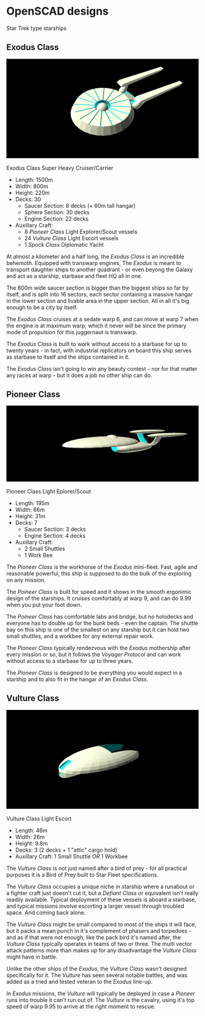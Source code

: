 # OpenSCAD designs

Star Trek type starships

## Exodus Class

![Mother Ship](mothership.png)

Exodus Class Super Heavy Cruiser/Carrier

 * Length: 1500m
 * Width: 800m
 * Height: 220m
 * Decks: 30
   * Saucer Section: 8 decks (+ 60m tall hangar)
   * Sphere Section: 30 decks
   * Engine Section: 22 decks
 * Auxillary Craft:
   * 8 *Pioneer Class* Light Explorer/Scout vessels
   * 24 *Vulture Class* Light Escort vessels
   * 1 *Spock Class* Diplomatic Yacht

At almost a kilometer and a half long, the *Exodus Class* is an incredible 
behemoth. Equipped with transwarp engines, The *Exodus* is meant to 
transport daughter ships to another quadrant - or even beyong the Galaxy
and act as a starship, starbase and fleet HQ all in one.

The 800m wide saucer section is bigger than the biggest ships so far by
itself, and is split into 16 sectors, each sector containing a massive
hangar in the lower section and livable area in the upper section. All in 
all it's big enough to be a city by itself.

The *Exodus Class* cruises at a sedate warp 6, and can move at warp 7 
when the engine is at maximum warp; which it never will be since the 
primary mode of propulsion for this juggernaut is transwarp.

The *Exodus Class* is built to work without access to a starbase for up to 
twenty years - in fact, with industrial replicators on board this ship 
serves as starbase to itself and the ships contained in it.

The *Exodus Class* isn't going to win any beauty contest - nor for that
matter any races at warp - but it does a job no other ship can do.

## Pioneer Class

![Explorer Ship](explorer.png)

Pioneer Class Light Eplorer/Scout

 * Length: 195m
 * Width: 66m
 * Height: 31m
 * Decks: 7
   * Saucer Section: 3 decks
   * Engine Section: 4 decks
 * Auxillary Craft:
   * 2 Small Shuttles
   * 1 Work Bee

The *Pioneer Class* is the workhorse of the *Exodus* mini-fleet. Fast, agile
and reasonable powerful, this ship is supposed to do the bulk of the exploring
on any mission.

The *Poineer Class* is built for speed and it shows in the smooth ergonimic
design of the starships. It cruises comfortably at warp 9, and can do 9.99 
when you put your foot down.

The *Poineer Class* has comfortable labs and bridge, but no holodecks and
everyone has to double up for the bunk beds - even the captain. The shuttle
bay on this ship is one of the smallest on any starship but it can hold two
small shuttles, and a workbee for any external repair work.

The *Pioneer Class* typically rendezvous with the *Exodus* mothership after 
every mission or so, but it follows the *Voyager Protocol* and can work without
access to a starbase for up to three years.

The *Pioneer Class* is designed to be everything you would expect in a starship
and to also fit in the hangar of an *Exodus Class*.

## Vulture Class

![Attack Ship](attack.png)

Vulture Class Light Escort

 * Length: 46m
 * Width: 26m
 * Height: 9.8m
 * Decks: 3 (2 decks + 1 "attic" cargo hold)
 * Auxillary Craft: 1 Small Shuttle *OR* 1 Workbee

The *Vulture Class* is not just named after a bird of prey - for all practical purposes
it is a Bird of Prey built to Star Fleet specifications.

The *Vulture Class* occupies a unique niche in starship where a runabout or a fighter craft
just doesn't cut it, but a *Defiant Class* or equivalent isn't really readily available.
Typical deployment of these vessels is aboard a starbase, and typical missions involve 
escorting a larger vessel through troubled space. And coming back alone.

The *Vulture Class* might be small compared to most of the ships it will face, but it packs 
a mean punch in it's complement of phasers and torpedoes - and as if that were not enough, 
like the pack bird it's named after, the *Vulture Class* typically operates in teams of 
two or three. The multi vector attack patterns more than makes up for any disadvantage 
the *Vulture Class* might have in battle.

Unlike the other ships of the *Exodus*, the *Vulture Class* wasn't designed specifically for it.
The *Vulture* has seen several notable battles, and was added as a tried and tested veteran
to the *Exodus* line-up.

In *Exodus* missions, the *Vulture* will typically be deployed in case a *Pioneer* runs into 
trouble it can't run out of. The *Vulture* is the cavalry, using it's top speed of warp 9.95 to
arrive at the right moment to rescue.
